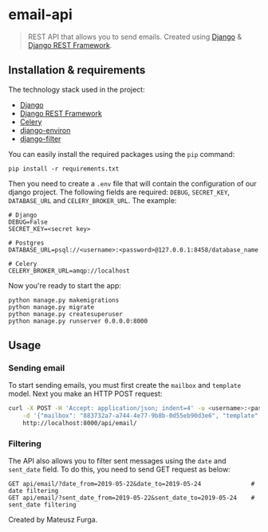 # email-api
> REST API that allows you to send emails. Created using [Django](https://www.djangoproject.com/) & [Django REST Framework](https://www.django-rest-framework.org/).

## Installation & requirements
The technology stack used in the project:
- [Django](https://www.djangoproject.com/)
- [Django REST Framework](https://www.django-rest-framework.org/)
- [Celery](http://www.celeryproject.org/)
- [django-environ](https://github.com/joke2k/django-environ)
- [django-filter](https://github.com/carltongibson/django-filter)

You can easily install the required packages using the `pip` command:
```
pip install -r requirements.txt
```
Then you need to create a `.env` file that will contain the configuration of our django project. The following fields are required: `DEBUG`, `SECRET_KEY`, `DATABASE_URL` and `CELERY_BROKER_URL`. The example: 
```
# Django
DEBUG=False
SECRET_KEY=<secret key>

# Postgres
DATABASE_URL=psql://<username>:<password>@127.0.0.1:8458/database_name

# Celery
CELERY_BROKER_URL=amqp://localhost
```

Now you're ready to start the app:
```
python manage.py makemigrations
python manage.py migrate
python manage.py createsuperuser
python manage.py runserver 0.0.0.0:8000
```

## Usage
### Sending email
To start sending emails, you must first create the `mailbox` and `template` model. Next you make an HTTP POST request:
```sh
curl -X POST -H 'Accept: application/json; indent=4' -u <username>:<password> \
    -d '{"mailbox": "883732a7-a744-4e77-9b8b-0d55eb90d3e6", "template": "fdb6977a-5190-44be-92ae-9288b42146d2", "to": ["user@example.com", "user2@exmaple.com"]}' \
    http://localhost:8000/api/email/
```

### Filtering
The API also allows you to filter sent messages using the `date` and `sent_date` field. To do this, you need to send GET request as below:
```
GET api/email/?date_from=2019-05-22&date_to=2019-05-24              # date filtering
GET api/email/?sent_date_from=2019-05-22&sent_date_to=2019-05-24    # sent_date filtering
```

Created by Mateusz Furga.
